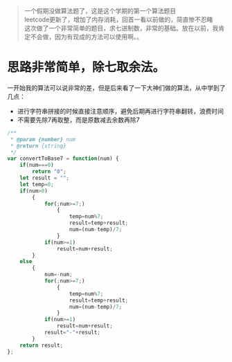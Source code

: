 > 一个假期没做算法题了，这是这个学期的第一个算法题目  
> leetcode更新了，增加了内存消耗，回首一看以前做的，简直惨不忍睹  
> 这次做了一个非常简单的题目，求七进制数，非常的基础。放在以前，我肯定不会做，因为有现成的方法可以使用啊。。  

# 思路非常简单，除七取余法。  
一开始我的算法可以说非常的差，但是后来看了一下大神们做的算法，从中学到了几点：
- 进行字符串拼接的时候直接注意顺序，避免后期再进行字符串翻转，浪费时间
- 不需要先除7再取整，而是原数减去余数再除7
```javascript
/**
 * @param {number} num
 * @return {string}
 */
var convertToBase7 = function(num) {
    if(num===0)
        return "0";
    let result = "";
    let temp=0;
    if(num>0)
        {
            for(;num>=7;)
                {
                    temp=num%7;
                    result=temp+result;
                    num=(num-temp)/7;
                }
            if(num>=1)
                result=num+result;
        }
    else
        {
            num=-num;
            for(;num>=7;)
                {
                    temp=num%7;
                    result=temp+result;
                    num=(num-temp)/7;
                }
            if(num>=1)
                result=num+result;
            result="-"+result;
        }
    return result;
};
```
